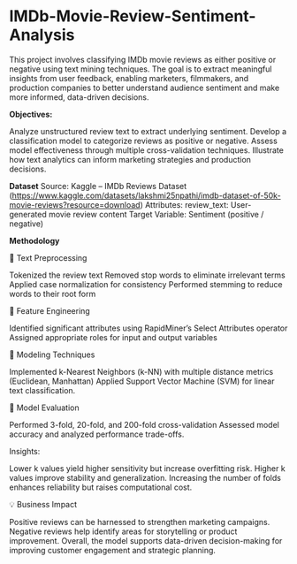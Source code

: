 # IMDb-Movie-Review-Sentiment-Analysis
This project involves classifying IMDb movie reviews as either positive or negative using text mining techniques. The goal is to extract meaningful insights from user feedback, enabling marketers, filmmakers, and production companies to better understand audience sentiment and make more informed, data-driven decisions.

**Objectives:**

Analyze unstructured review text to extract underlying sentiment.
Develop a classification model to categorize reviews as positive or negative.
Assess model effectiveness through multiple cross-validation techniques.
Illustrate how text analytics can inform marketing strategies and production decisions.

**Dataset**
Source: Kaggle – IMDb Reviews Dataset (https://www.kaggle.com/datasets/lakshmi25npathi/imdb-dataset-of-50k-movie-reviews?resource=download)
Attributes:
review_text: User-generated movie review content
Target Variable: Sentiment (positive / negative)

**Methodology**

🔹 Text Preprocessing

Tokenized the review text
Removed stop words to eliminate irrelevant terms
Applied case normalization for consistency
Performed stemming to reduce words to their root form

🔹 Feature Engineering

Identified significant attributes using RapidMiner’s Select Attributes operator
Assigned appropriate roles for input and output variables

🔹 Modeling Techniques

Implemented k-Nearest Neighbors (k-NN) with multiple distance metrics (Euclidean, Manhattan)
Applied Support Vector Machine (SVM) for linear text classification.

🔹 Model Evaluation

Performed 3-fold, 20-fold, and 200-fold cross-validation
Assessed model accuracy and analyzed performance trade-offs.

Insights:

Lower k values yield higher sensitivity but increase overfitting risk.
Higher k values improve stability and generalization.
Increasing the number of folds enhances reliability but raises computational cost.

💡 Business Impact

Positive reviews can be harnessed to strengthen marketing campaigns.
Negative reviews help identify areas for storytelling or product improvement.
Overall, the model supports data-driven decision-making for improving customer engagement and strategic planning.
